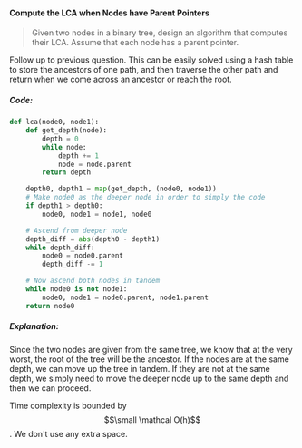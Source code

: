 #### Compute the LCA when Nodes have Parent Pointers

> Given two nodes in a binary tree, design an algorithm that computes their LCA. Assume that each node has a parent pointer.

Follow up to previous question. This can be easily solved using a hash table to store the ancestors of one path, and then traverse the other path and return when we come across an ancestor or reach the root.

##### Code:

```py
def lca(node0, node1):
    def get_depth(node):
        depth = 0
        while node:
            depth += 1
            node = node.parent
        return depth

    depth0, depth1 = map(get_depth, (node0, node1))
    # Make node0 as the deeper node in order to simply the code
    if depth1 > depth0:
        node0, node1 = node1, node0

    # Ascend from deeper node
    depth_diff = abs(depth0 - depth1)
    while depth_diff:
        node0 = node0.parent
        depth_diff -= 1

    # Now ascend both nodes in tandem
    while node0 is not node1:
        node0, node1 = node0.parent, node1.parent
    return node0
```

##### Explanation:

Since the two nodes are given from the same tree, we know that at the very worst, the root of the tree will be the ancestor. If the nodes are at the same depth, we can move up the tree in tandem. If they are not at the same depth, we simply need to move the deeper node up to the same depth and then we can proceed.

Time complexity is bounded by $$\small \mathcal O(h)$$. We don't use any extra space.

